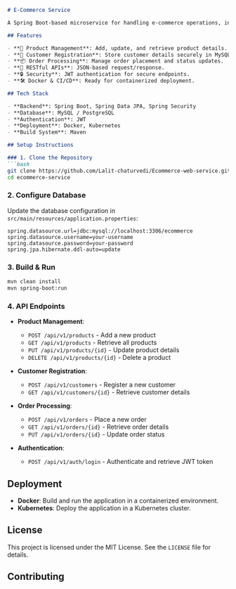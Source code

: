 ```markdown
# E-Commerce Service

A Spring Boot-based microservice for handling e-commerce operations, including product management, customer registration, order processing, and payment integration.

## Features

- **🛒 Product Management**: Add, update, and retrieve product details.
- **👤 Customer Registration**: Store customer details securely in MySQL using JPA.
- **📦 Order Processing**: Manage order placement and status updates.
- **🚀 RESTful APIs**: JSON-based request/response.
- **🔒 Security**: JWT authentication for secure endpoints.
- **🛠 Docker & CI/CD**: Ready for containerized deployment.

## Tech Stack

- **Backend**: Spring Boot, Spring Data JPA, Spring Security
- **Database**: MySQL / PostgreSQL
- **Authentication**: JWT
- **Deployment**: Docker, Kubernetes
- **Build System**: Maven

## Setup Instructions

### 1. Clone the Repository
```bash
git clone https://github.com/Lalit-chaturvedi/Ecommerce-web-service.git
cd ecommerce-service
```

### 2. Configure Database
Update the database configuration in `src/main/resources/application.properties`:
```properties
spring.datasource.url=jdbc:mysql://localhost:3306/ecommerce
spring.datasource.username=your-username
spring.datasource.password=your-password
spring.jpa.hibernate.ddl-auto=update
```

### 3. Build & Run
```bash
mvn clean install
mvn spring-boot:run
```

### 4. API Endpoints
- **Product Management**:
    - `POST /api/v1/products` - Add a new product
    - `GET /api/v1/products` - Retrieve all products
    - `PUT /api/v1/products/{id}` - Update product details
    - `DELETE /api/v1/products/{id}` - Delete a product

- **Customer Registration**:
    - `POST /api/v1/customers` - Register a new customer
    - `GET /api/v1/customers/{id}` - Retrieve customer details

- **Order Processing**:
    - `POST /api/v1/orders` - Place a new order
    - `GET /api/v1/orders/{id}` - Retrieve order details
    - `PUT /api/v1/orders/{id}` - Update order status

- **Authentication**:
    - `POST /api/v1/auth/login` - Authenticate and retrieve JWT token

## Deployment
- **Docker**: Build and run the application in a containerized environment.
- **Kubernetes**: Deploy the application in a Kubernetes cluster.

## License
This project is licensed under the MIT License. See the `LICENSE` file for details.
## Contributing